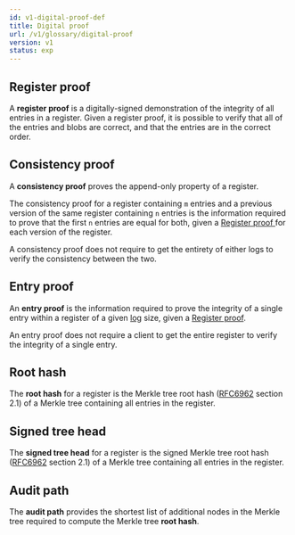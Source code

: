 ```yaml
---
id: v1-digital-proof-def
title: Digital proof
url: /v1/glossary/digital-proof
version: v1
status: exp
---
```


## Register proof

A **register proof** is a digitally-signed demonstration of the integrity of all
entries in a register. Given a register proof, it is possible to verify that
all of the entries and blobs are correct, and that the entries are in the
correct order.

## Consistency proof

A **consistency proof** proves the append-only property of a register.

The consistency proof for a register containing `m` entries and a previous
version of the same register containing `n` entries is the information
required to prove that the first `n` entries are equal for both, given a
[Register proof ](#register-proof) for each version of the register.

A consistency proof does not require to get the entirety of either logs to
verify the consistency between the two.


## Entry proof

An **entry proof** is the information required to prove the integrity of a single
entry within a register of a given [log](/v1/glossary/log) size, given a [Register
proof](#register-proof).

An entry proof does not require a client to get the entire register to verify
the integrity of a single entry.


## Root hash

The **root hash** for a register is the Merkle tree root hash
([RFC6962](@rfc6962) section 2.1) of a Merkle tree containing all entries in
the register.


## Signed tree head

The **signed tree head** for a register is the signed Merkle tree root hash
([RFC6962](@rfc6962) section 2.1) of a Merkle tree containing all entries
in the register.


## Audit path

The **audit path** provides the shortest list of additional nodes in the Merkle
tree required to compute the Merkle tree **root hash**.



